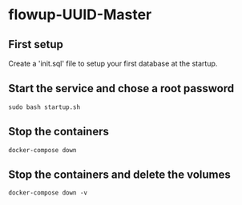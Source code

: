 # flowup-UUID-Master
## First setup
Create a 'init.sql' file to setup your first database at the startup.
## Start the service and chose a root password
```
sudo bash startup.sh
```
## Stop the containers
```
docker-compose down
```
## Stop the containers and delete the volumes
```
docker-compose down -v
```